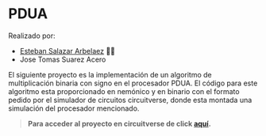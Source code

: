 # PDUA

Realizado por:
- [Esteban Salazar Arbelaez](https://github.com/Estebans441) 👨‍💻
- Jose Tomas Suarez Acero

El siguiente proyecto es la implementación de un algoritmo de multiplicación binaria con signo en el procesador PDUA.
El código para este algoritmo esta proporcionado en nemónico y en binario con el formato pedido por el simulador de circuitos circuitverse, donde esta montada una simulación del procesador mencionado.

> **Para acceder al proyecto en circuitverse de click [aquí](https://circuitverse.org/users/90125/projects/pdua-arquitectura_i-sistemas-2a7d7997-fe96-4f2b-8db5-945be17ce3d8).**

